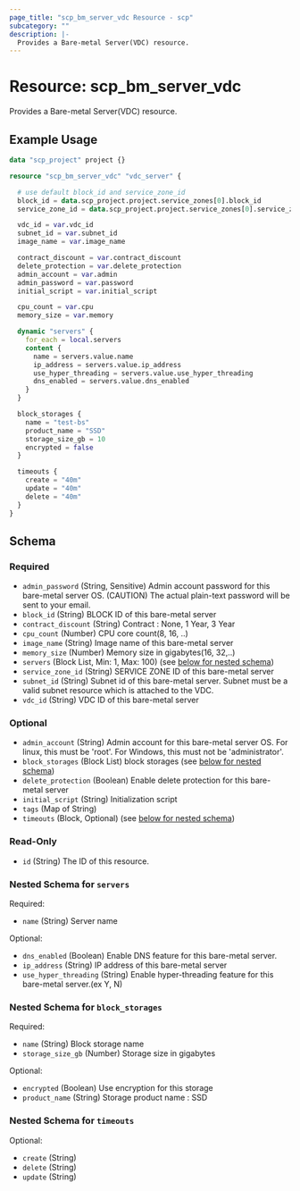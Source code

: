 ```yaml
---
page_title: "scp_bm_server_vdc Resource - scp"
subcategory: ""
description: |-
  Provides a Bare-metal Server(VDC) resource.
---
```


# Resource: scp_bm_server_vdc

Provides a Bare-metal Server(VDC) resource.


## Example Usage

```terraform
data "scp_project" project {}

resource "scp_bm_server_vdc" "vdc_server" {

  # use default block_id and service_zone_id
  block_id = data.scp_project.project.service_zones[0].block_id
  service_zone_id = data.scp_project.project.service_zones[0].service_zone_id

  vdc_id = var.vdc_id
  subnet_id = var.subnet_id
  image_name = var.image_name

  contract_discount = var.contract_discount
  delete_protection = var.delete_protection
  admin_account = var.admin
  admin_password = var.password
  initial_script = var.initial_script

  cpu_count = var.cpu
  memory_size = var.memory

  dynamic "servers" {
    for_each = local.servers
    content {
      name = servers.value.name
      ip_address = servers.value.ip_address
      use_hyper_threading = servers.value.use_hyper_threading
      dns_enabled = servers.value.dns_enabled
    }
  }

  block_storages {
    name = "test-bs"
    product_name = "SSD"
    storage_size_gb = 10
    encrypted = false
  }

  timeouts {
    create = "40m"
    update = "40m"
    delete = "40m"
  }
}
```

<!-- schema generated by tfplugindocs -->
## Schema

### Required

- `admin_password` (String, Sensitive) Admin account password for this bare-metal server OS. (CAUTION) The actual plain-text password will be sent to your email.
- `block_id` (String) BLOCK ID of this bare-metal server
- `contract_discount` (String) Contract : None, 1 Year, 3 Year
- `cpu_count` (Number) CPU core count(8, 16, ..)
- `image_name` (String) Image name of this bare-metal server
- `memory_size` (Number) Memory size in gigabytes(16, 32,..)
- `servers` (Block List, Min: 1, Max: 100) (see [below for nested schema](#nestedblock--servers))
- `service_zone_id` (String) SERVICE ZONE ID of this bare-metal server
- `subnet_id` (String) Subnet id of this bare-metal server. Subnet must be a valid subnet resource which is attached to the VDC.
- `vdc_id` (String) VDC ID of this bare-metal server

### Optional

- `admin_account` (String) Admin account for this bare-metal server OS. For linux, this must be 'root'. For Windows, this must not be 'administrator'.
- `block_storages` (Block List) block storages (see [below for nested schema](#nestedblock--block_storages))
- `delete_protection` (Boolean) Enable delete protection for this bare-metal server
- `initial_script` (String) Initialization script
- `tags` (Map of String)
- `timeouts` (Block, Optional) (see [below for nested schema](#nestedblock--timeouts))

### Read-Only

- `id` (String) The ID of this resource.

<a id="nestedblock--servers"></a>
### Nested Schema for `servers`

Required:

- `name` (String) Server name

Optional:

- `dns_enabled` (Boolean) Enable DNS feature for this bare-metal server.
- `ip_address` (String) IP address of this bare-metal server
- `use_hyper_threading` (String) Enable hyper-threading feature for this bare-metal server.(ex Y, N)


<a id="nestedblock--block_storages"></a>
### Nested Schema for `block_storages`

Required:

- `name` (String) Block storage name
- `storage_size_gb` (Number) Storage size in gigabytes

Optional:

- `encrypted` (Boolean) Use encryption for this storage
- `product_name` (String) Storage product name : SSD


<a id="nestedblock--timeouts"></a>
### Nested Schema for `timeouts`

Optional:

- `create` (String)
- `delete` (String)
- `update` (String)

